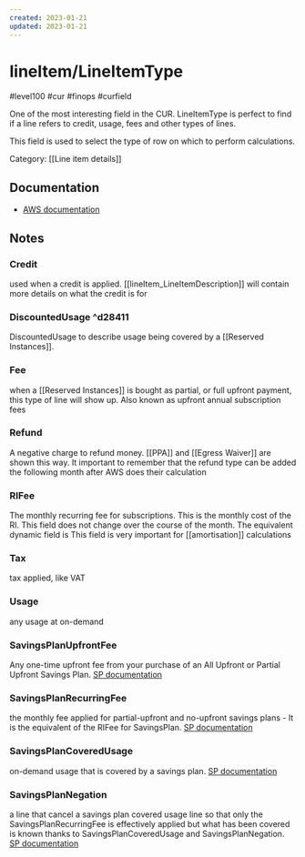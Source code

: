 ```yaml
---
created: 2023-01-21
updated: 2023-01-21
---
```

#  lineItem/LineItemType
#level100 #cur #finops #curfield 

One of the most interesting field in the CUR. LineItemType is perfect to find if a line refers to credit, usage, fees and other types of lines.

This field is used to select the type of row on which to perform calculations.

Category: [[Line item details]]

## Documentation
- [AWS documentation](https://docs.aws.amazon.com/cur/latest/userguide/Lineitem-columns.html)

## Notes
### Credit
used when a credit is applied. [[lineItem_LineItemDescription]] will contain more details on what the credit is for

### DiscountedUsage ^d28411
DiscountedUsage to describe usage being covered by a [[Reserved Instances]]. 

### Fee
when a [[Reserved Instances]] is bought as partial, or full upfront payment, this type of line will show up.
Also known as upfront annual subscription fees

### Refund
A negative charge to refund money. [[PPA]] and [[Egress Waiver]] are shown this way. It important to remember that the refund type can be added the following month after AWS does their calculation

### RIFee
The monthly recurring fee for subscriptions. This is the monthly cost of the RI. This field does not change over the course of the month. The equivalent dynamic field is 
This field is very important for [[amortisation]] calculations

### Tax
tax applied, like VAT 
### Usage
any usage at on-demand
### SavingsPlanUpfrontFee
Any one-time upfront fee from your purchase of an All Upfront or Partial Upfront Savings Plan. [SP documentation](https://docs.aws.amazon.com/cur/latest/userguide/cur-sp.html)
### SavingsPlanRecurringFee
the monthly fee applied for partial-upfront and no-upfront savings plans
	- It is the equivalent of the RIFee for SavingsPlan. [SP documentation](https://docs.aws.amazon.com/cur/latest/userguide/cur-sp.html)
### SavingsPlanCoveredUsage
on-demand usage that is covered by a savings plan. [SP documentation](https://docs.aws.amazon.com/cur/latest/userguide/cur-sp.html)
### SavingsPlanNegation
a line that cancel a savings plan covered usage line so that only the SavingsPlanRecurringFee is effectively applied but what has been covered is known thanks to SavingsPlanCoveredUsage and SavingsPlanNegation. [SP documentation](https://docs.aws.amazon.com/cur/latest/userguide/cur-sp.html)